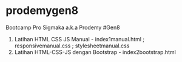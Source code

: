 # prodemygen8
Bootcamp Pro Sigmaka a.k.a Prodemy #Gen8

1. Latihan HTML CSS JS Manual - index1manual.html ; responsivemanual.css ; stylesheetmanual.css
2. Latihan HTML-CSS-JS dengan Bootstrap - index2bootstrap.html
